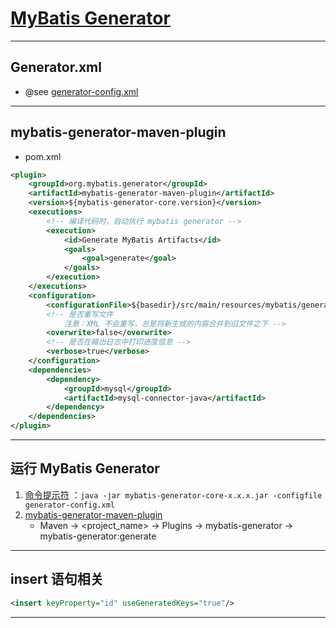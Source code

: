 # [MyBatis Generator](http://mybatis.org/generator/index.html)

---
## Generator.xml
- @see [generator-config.xml](../mybatis/generator-config.xml)
---
## mybatis-generator-maven-plugin
- pom.xml
```xml
<plugin>
    <groupId>org.mybatis.generator</groupId>
    <artifactId>mybatis-generator-maven-plugin</artifactId>
    <version>${mybatis-generator-core.version}</version>
    <executions>
        <!-- 编译代码时，自动执行 mybatis generator -->
        <execution>
            <id>Generate MyBatis Artifacts</id>
            <goals>
                <goal>generate</goal>
            </goals>
        </execution>
    </executions>
    <configuration>
        <configurationFile>${basedir}/src/main/resources/mybatis/generator-config.xml</configurationFile>
        <!-- 是否重写文件
            注意：XML 不会重写，总是将新生成的内容合并到旧文件之下 -->
        <overwrite>false</overwrite>
        <!-- 是否在输出日志中打印进度信息 -->
        <verbose>true</verbose>
    </configuration>
    <dependencies>
        <dependency>
            <groupId>mysql</groupId>
            <artifactId>mysql-connector-java</artifactId>
        </dependency>
    </dependencies>
</plugin>
```
---
## 运行 MyBatis Generator
1. [命令提示符](http://mybatis.org/generator/running/runningFromCmdLine.html) ：`java -jar mybatis-generator-core-x.x.x.jar -configfile generator-config.xml`
2. [mybatis-generator-maven-plugin](http://mybatis.org/generator/running/runningWithMaven.html)
    - Maven → <project_name> → Plugins → mybatis-generator → mybatis-generator:generate
---
## insert 语句相关
```xml
<insert keyProperty="id" useGeneratedKeys="true"/>
```
---

